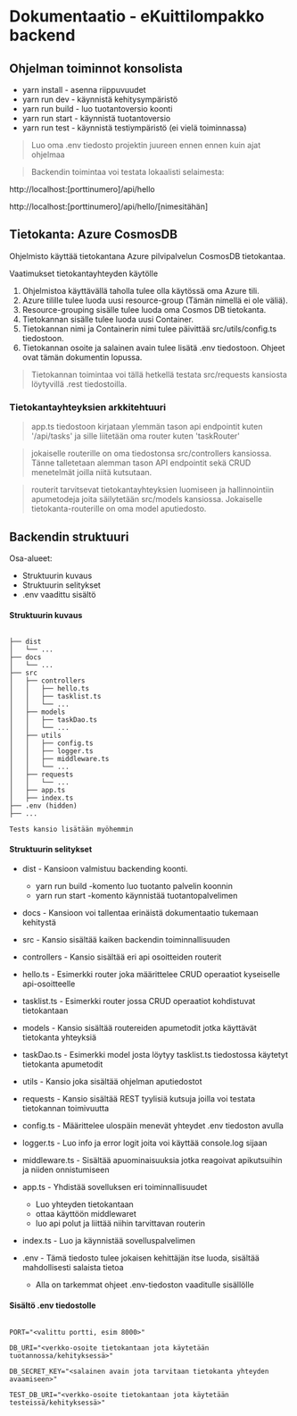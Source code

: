 # Dokumentaatio - eKuittilompakko backend

## Ohjelman toiminnot konsolista
  - yarn install - asenna riippuvuudet
  - yarn run dev - käynnistä kehitysympäristö
  - yarn run build - luo tuotantoversio koonti
  - yarn run start - käynnistä tuotantoversio
  - yarn run test - käynnistä testiympäristö (ei vielä toiminnassa)

> Luo oma .env tiedosto projektin juureen ennen ennen kuin ajat ohjelmaa

> Backendin toimintaa voi testata lokaalisti selaimesta:

http://localhost:[porttinumero]/api/hello

http://localhost:[porttinumero]/api/hello/[nimesitähän]


## Tietokanta: Azure CosmosDB

Ohjelmisto käyttää tietokantana Azure pilvipalvelun CosmosDB tietokantaa.

Vaatimukset tietokantayhteyden käytölle
1. Ohjelmistoa käyttävällä taholla tulee olla käytössä oma Azure tili.
2. Azure tilille tulee luoda uusi resource-group (Tämän nimellä ei ole väliä).
3. Resource-grouping sisälle tulee luoda oma Cosmos DB tietokanta.
4. Tietokannan sisälle tulee luoda uusi Container.
5. Tietokannan nimi ja Containerin nimi tulee päivittää src/utils/config.ts tiedostoon.
6. Tietokannan osoite ja salainen avain tulee lisätä .env tiedostoon. Ohjeet ovat tämän dokumentin lopussa.

> Tietokannan toimintaa voi tällä hetkellä testata src/requests kansiosta löytyvillä .rest tiedostoilla.

### Tietokantayhteyksien arkkitehtuuri

> app.ts tiedostoon kirjataan ylemmän tason api endpointit kuten '/api/tasks' ja sille liitetään oma router kuten 'taskRouter'

> jokaiselle routerille on oma tiedostonsa src/controllers kansiossa. Tänne talletetaan alemman tason API endpointit sekä CRUD menetelmät joilla niitä kutsutaan.

> routerit tarvitsevat tietokantayhteyksien luomiseen ja hallinnointiin apumetodeja joita säilytetään src/models kansiossa. Jokaiselle tietokanta-routerille on oma model aputiedosto.

## Backendin struktuuri

Osa-alueet:
  - Struktuurin kuvaus
  - Struktuurin selitykset
  - .env vaadittu sisältö

#### Struktuurin kuvaus
```

├── dist
│   └── ...
├── docs
│   └── ...
├── src
│   ├── controllers
│   │   ├── hello.ts
│   │   ├── tasklist.ts
│   │   └── ...
│   ├── models
│   │   ├── taskDao.ts
│   │   └── ...
│   ├── utils
│   │   ├── config.ts
│   │   ├── logger.ts
│   │   ├── middleware.ts
│   │   └── ...
│   ├── requests
│   │   └── ...
│   ├── app.ts
│   ├── index.ts
├── .env (hidden)
├── ...

Tests kansio lisätään myöhemmin
```

#### Struktuurin selitykset
- dist - Kansioon valmistuu backending koonti.
  - yarn run build -komento luo tuotanto palvelin koonnin
  - yarn run start -komento käynnistää tuotantopalvelimen

- docs - Kansioon voi tallentaa erinäistä dokumentaatio tukemaan kehitystä

- src - Kansio sisältää kaiken backendin toiminnallisuuden

- controllers - Kansio sisältää eri api osoitteiden routerit

- hello.ts - Esimerkki router joka määrittelee CRUD operaatiot kyseiselle api-osoitteelle

- tasklist.ts - Esimerkki router jossa CRUD operaatiot kohdistuvat tietokantaan

- models - Kansio sisältää routereiden apumetodit jotka käyttävät tietokanta yhteyksiä

- taskDao.ts - Esimerkki model josta löytyy tasklist.ts tiedostossa käytetyt tietokanta apumetodit

- utils - Kansio joka sisältää ohjelman aputiedostot

- requests - Kansio sisältää REST tyylisiä kutsuja joilla voi testata tietokannan toimivuutta

- config.ts - Määrittelee ulospäin menevät yhteydet .env tiedoston avulla

- logger.ts - Luo info ja error logit joita voi käyttää console.log sijaan

- middleware.ts - Sisältää apuominaisuuksia jotka reagoivat apikutsuihin ja niiden onnistumiseen

- app.ts - Yhdistää sovelluksen eri toiminnallisuudet
  - Luo yhteyden tietokantaan
  - ottaa käyttöön middlewaret
  - luo api polut ja liittää niihin tarvittavan routerin

- index.ts - Luo ja käynnistää sovelluspalvelimen

- .env - Tämä tiedosto tulee jokaisen kehittäjän itse luoda, sisältää mahdollisesti salaista tietoa
  - Alla on tarkemmat ohjeet .env-tiedoston vaaditulle sisällölle

#### Sisältö .env tiedostolle

```

PORT="<valittu portti, esim 8000>"

DB_URI="<verkko-osoite tietokantaan jota käytetään tuotannossa/kehityksessä>"

DB_SECRET_KEY="<salainen avain jota tarvitaan tietokanta yhteyden avaamiseen>"

TEST_DB_URI="<verkko-osoite tietokantaan jota käytetään testeissä/kehityksessä>"

```

